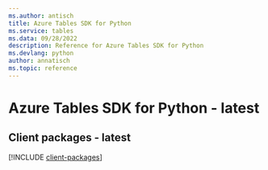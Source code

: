 ```yaml
---
ms.author: antisch
title: Azure Tables SDK for Python
ms.service: tables
ms.data: 09/28/2022
description: Reference for Azure Tables SDK for Python
ms.devlang: python
author: annatisch
ms.topic: reference
---
```

# Azure Tables SDK for Python - latest

## Client packages - latest
[!INCLUDE [client-packages](tables-client-index.md)]